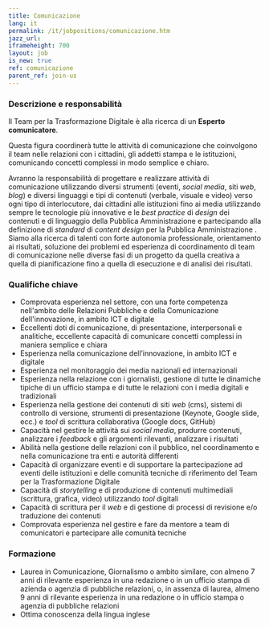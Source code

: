 ```yaml
---
title: Comunicazione
lang: it
permalink: /it/jobpositions/comunicazione.htm
jazz_url: 
iframeheight: 700
layout: job
is_new: true
ref: comunicazione
parent_ref: join-us
---
```


### Descrizione e responsabilità
Il Team per la Trasformazione Digitale è alla ricerca di un **Esperto comunicatore**.

Questa figura coordinerà tutte le attività di comunicazione che coinvolgono il team nelle relazioni con i cittadini, gli addetti stampa e le istituzioni, comunicando concetti complessi in modo semplice e chiaro.

Avranno la responsabilità di progettare e realizzare attività di comunicazione utilizzando diversi strumenti (eventi, *social media*, siti *web*, *blog*) e diversi linguaggi e tipi di contenuti (verbale, visuale e video) verso ogni tipo di interlocutore, dai cittadini alle istituzioni fino ai media utilizzando sempre le tecnologie più innovative e le *best practice* di *design* dei contenuti e di linguaggio della Pubblica Amministrazione e partecipando alla definizione di *standard* di *content design* per la Pubblica Amministrazione . 
Siamo alla ricerca di talenti con forte autonomia professionale, orientamento ai risultati, soluzione dei problemi ed esperienza di coordinamento di team di comunicazione nelle diverse fasi di un progetto da quella creativa a quella di pianificazione fino a quella di esecuzione e di analisi dei risultati.


### Qualifiche chiave
- Comprovata esperienza nel settore, con una forte competenza nell'ambito delle Relazioni Pubbliche e della Comunicazione dell'innovazione, in ambito ICT e digitale
- Eccellenti doti di comunicazione, di presentazione, interpersonali e analitiche, eccellente capacità di comunicare concetti complessi in maniera semplice e chiara
- Esperienza nella comunicazione dell’innovazione, in ambito ICT e digitale
- Esperienza nel monitoraggio dei media nazionali ed internazionali
- Esperienza nella relazione con i giornalisti, gestione di tutte le dinamiche tipiche di un ufficio stampa e di tutte le relazioni con i media digitali e tradizionali
- Esperienza nella gestione dei contenuti di siti *web* (cms), sistemi di controllo di versione, strumenti di presentazione (Keynote, Google slide, ecc.) e *tool* di scrittura collaborativa (Google docs, GitHub)
- Capacità nel gestire le attività sui *social media*, produrre contenuti, analizzare i *feedback* e gli argomenti rilevanti, analizzare i risultati 
- Abilità nella gestione delle relazioni con il pubblico, nel coordinamento e nella comunicazione tra enti e autorità differenti
- Capacità di organizzare eventi e di supportare la partecipazione ad eventi delle istituzioni e delle comunità tecniche di riferimento del Team per la Trasformazione Digitale 
- Capacità di *storytelling* e di produzione di contenuti multimediali (scrittura, grafica, video) utilizzando *tool* digitali
- Capacità di scrittura per il *web* e di gestione di processi di revisione e/o traduzione dei contenuti
- Comprovata esperienza nel gestire e fare da mentore a team di comunicatori e partecipare alle comunità tecniche


### Formazione
- Laurea in Comunicazione, Giornalismo o ambito similare, con almeno 7 anni di rilevante esperienza in una redazione o in un ufficio stampa di azienda o agenzia di pubbliche relazioni, o, in assenza di laurea, almeno 9 anni di rilevante esperienza in una redazione o in ufficio stampa o agenzia di pubbliche relazioni 
- Ottima conoscenza della lingua inglese
